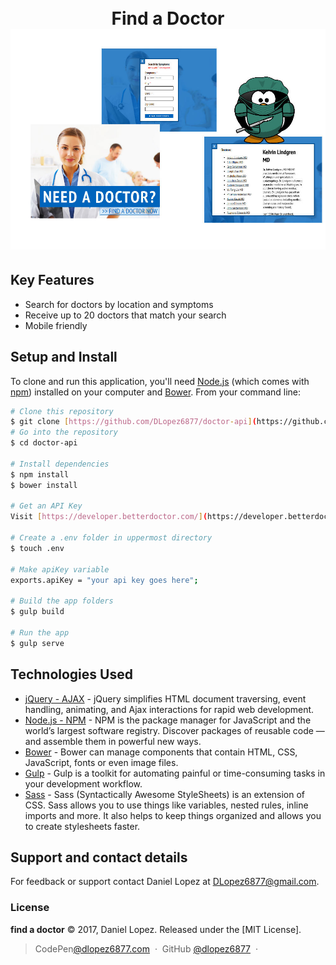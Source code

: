 <h1 align="center">
  <br>
  Find a Doctor
  <br>
  <img src="https://github.com/DLopez6877/doctor-api/blob/master/images/demo.jpg?raw=true alt="Markdownify" width="700">
  <br>
</h1>

## Key Features
* Search for doctors by location and symptoms
* Receive up to 20 doctors that match your search
* Mobile friendly

## Setup and Install

To clone and run this application, you'll need [Node.js](https://nodejs.org/en/download/) (which comes with [npm](http://npmjs.com)) installed on your computer and [Bower](https://bower.io/). From your command line:

```bash
# Clone this repository
$ git clone [https://github.com/DLopez6877/doctor-api](https://github.com/DLopez6877/doctor-api)
# Go into the repository
$ cd doctor-api

# Install dependencies
$ npm install
$ bower install

# Get an API Key
Visit [https://developer.betterdoctor.com/](https://developer.betterdoctor.com/) and register to get an API Key

# Create a .env folder in uppermost directory
$ touch .env

# Make apiKey variable
exports.apiKey = "your api key goes here";

# Build the app folders
$ gulp build

# Run the app
$ gulp serve
```

## Technologies Used
- [jQuery - AJAX](http://www.w3schools.com/jquery/jquery_ref_ajax.asp) - jQuery simplifies HTML document traversing, event handling, animating, and Ajax interactions for rapid web development.
- [Node.js - NPM](https://www.w3schools.com/nodejs/nodejs_npm.asp) - NPM is the package manager for JavaScript and the world’s largest software registry. Discover packages of reusable code — and assemble them in powerful new ways.
- [Bower](https://bower.io/) - Bower can manage components that contain HTML, CSS, JavaScript, fonts or even image files.
- [Gulp](http://gulpjs.com/) - Gulp is a toolkit for automating painful or time-consuming tasks in your development workflow.
- [Sass](http://sass-lang.com/) - Sass (Syntactically Awesome StyleSheets) is an extension of CSS. Sass allows you to use things like variables, nested rules, inline imports and more. It also helps to keep things organized and allows you to create stylesheets faster.

## Support and contact details
For feedback or support contact Daniel Lopez at DLopez6877@gmail.com.

### License

**find a doctor** © 2017, Daniel Lopez. Released under the [MIT License].
> CodePen[@dlopez6877.com](https://codepen.io/DLopez6877/) &nbsp;&middot;&nbsp;
> GitHub [@dlopez6877](https://github.com/dlopez6877) &nbsp;&middot;&nbsp;
